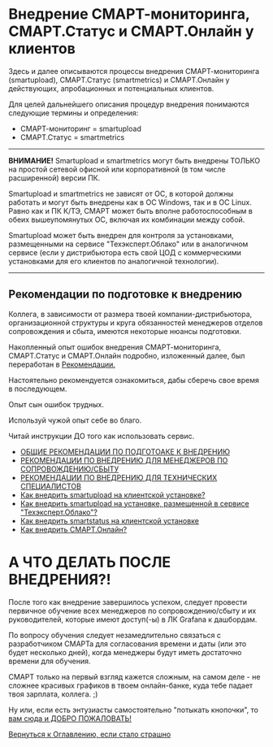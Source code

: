 # Внедрение СМАРТ-мониторинга, СМАРТ.Статус и СМАРТ.Онлайн у клиентов

Здесь и далее описываются процессы внедрения СМАРТ-мониторинга (smartupload), СМАРТ.Статус (smartmetrics) и СМАРТ.Онлайн 
у действующих, апробационных и потенциальных клиентов.

Для целей дальнейшего описания процедур внедрения понимаются следующие термины и определения:
- СМАРТ-мониторинг = smartupload
- СМАРТ.Статус = smartmetrics

---

**ВНИМАНИЕ!** Smartupload и smartmetrics могут быть внедрены ТОЛЬКО на простой сетевой офисной или корпоративной (в том 
числе расширенной) версии ПК.

Smartupload и smartmetrics не зависят от ОС, в которой должны работать и могут быть внедрены как в ОС Windows, так и в 
ОС Linux.
Равно как и ПК К/ТЭ, СМАРТ может быть вполне работоспособным в обеих вышеупомянутых ОС, включая их комбинации между собой.

Smartupload может быть внедрен для контроля за установками, размещенными на сервисе "Техэксперт.Облако" или в аналогичном
сервисе (если у дистрибьютора есть свой ЦОД с коммерческими установками для его клиентов по аналогичной технологии).

---

## Рекомендации по подготовке к внедрению

Коллега, в зависимости от размера твоей компании-дистрибьютора, организационной структуры и круга обязанностей менеджеров 
отделов сопровождения и сбыта, имеются некоторые нюансы подготовки.

Накопленный опыт ошибок внедрения СМАРТ-мониторинга, СМАРТ.Статус и СМАРТ.Онлайн подробно, изложенный далее, был переработан 
в [Рекомендации.](057-smart-implementation-experience-manager)

Настоятельно рекомендуется ознакомиться, дабы сберечь свое время в последующем.

Опыт сын ошибок трудных.

Используй чужой опыт себе во благо.

Читай инструкции ДО того как использовать сервис.

- [ОБЩИЕ РЕКОМЕНДАЦИИ ПО ПОДГОТОАКЕ К ВНЕДРЕНИЮ](059-smart-implenetation-experience-common.md)
- [РЕКОМЕНДАЦИИ ПО ВНЕДРЕНИЮ ДЛЯ МЕНЕДЖЕРОВ ПО СОПРОВОЖДЕНИЮ/СБЫТУ](057-smart-implementation-experience-manager.md)
- [РЕКОМЕНДАЦИИ ПО ВНЕДРЕНИЮ ДЛЯ ТЕХНИЧЕСКИХ СПЕЦИАЛИСТОВ](058-smart-implementation-experience-tech.md)
- [Как внедрить smartupload на клиентской установке?](051-smartupload-implementation-windows.md)
- [Как внедрить smartupload на установке, размещенной в сервисе "Техэксперт.Облако"?](056-smartupload-implementation-TEcloud.md)
- [Как внедрить smartstatus на клиентской установке](053-smartstatus-implementation-windows.md)
- [Как внедрить СМАРТ.Онлайн?](054-smartonline-implementation.md)

# А ЧТО ДЕЛАТЬ ПОСЛЕ ВНЕДРЕНИЯ?!

После того как внедрение завершилось успехом, следует провести первичное обучение всех менеджеров по сопровождению/сбыту 
и их руководителей, которые имеют доступ(-ы) в ЛК Grafana к дашбордам.

По вопросу обучения следует незамедлительно связаться с разработчиком СМАРТа для согласования времени и даты 
(или это будет несколько дней), когда менеджеры будут иметь достаточно времени для обучения.

СМАРТ только на первый взгляд кажется сложным, на самом деле - не сложнее красивых графиков в твоем онлайн-банке, куда тебе
падает твоя зарплата, коллега. ;)

Ну или, если есть энтузиасты самостоятельно "потыкать кнопочки", то [вам сюда и ДОБРО ПОЖАЛОВАТЬ!](060-dashboards.md)

[Вернуться к Оглавлению, если стало страшно](Readme.md)







